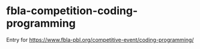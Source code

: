 # fbla-competition-coding-programming
 Entry for https://www.fbla-pbl.org/competitive-event/coding-programming/
